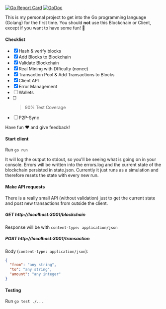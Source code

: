 [![Go Report Card](https://goreportcard.com/badge/github.com/Flur3x/go-chain)](https://goreportcard.com/report/github.com/Flur3x/go-chain) [![GoDoc](https://godoc.org/github.com/Flur3x/go-chain?status.svg)](https://godoc.org/github.com/Flur3x/go-chain)

This is my personal project to get into the Go programming language (Golang) for the first time. You should **not** use this Blockchain or Client, except if you want to have some fun! 🤙

#### Checklist

- [x] Hash & verify blocks
- [x] Add Blocks to Blockchain
- [x] Validate Blockchain
- [x] Real Mining with Dfficulty (nonce)
- [x] Transaction Pool & Add Transactions to Blocks
- [x] Client API
- [x] Error Management
- [ ] Wallets
- [ ] > 90% Test Coverage
- [ ] P2P-Sync

Have fun ❤️ and give feedback!

#### Start client

Run `go run`

It will log the output to stdout, so you'll be seeing what is going on in your console.
Errors will be written into the errors.log and the current state of the blockchain persisted in state.json. Currently it just runs as a simulation and therefore resets the state with every new run.

#### Make API requests

There is a really small API (without validation) just to get the current state and post new transactions from outside the client.

##### GET http://localhost:3001/blockchain

Response will be with `content-type: application/json`

##### POST http://localhost:3001/transaction

Body (`content-type: application/json`):

```json
{
  "from": "any string",
  "to": "any string",
  "amount": "any integer"
}
```

#### Testing

Run `go test ./...`
